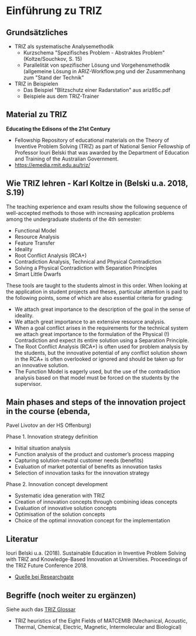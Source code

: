 # Einführung zu TRIZ

## Grundsätzliches

* TRIZ als systematische Analysemethodik
  - Kurzschema "Spezifisches Problem - Abstraktes Problem" (Koltze/Souchkov,
    S. 15)    
  - Parallelität von spezifischer Lösung und Vorgehensmethodik (allgemeine
    Lösung in ARIZ-Workflow.png und der Zusammenhang zum "Stand der Technik"
* TRIZ in Beispielen
  - Das Beispiel "Blitzschutz einer Radarstation" aus ariz85c.pdf
  - Beispiele aus dem TRIZ-Trainer

## Material zu TRIZ

**Educating the Edisons of the 21st Century**
- Fellowship Repository of educational materials on the Theory of Inventive
  Problem Solving (TRIZ) as part of National Senior Fellowship of Professor
  Iouri Belski that was awarded by the Department of Education and Training of
  the Australian Government.
- https://emedia.rmit.edu.au/triz/

## Wie TRIZ lehren - Karl Koltze in (Belski u.a. 2018, S.19)

The teaching experience and exam results show the following sequence of
well-accepted methods to those with increasing application problems among the
undergraduate students of the 4th semester:
* Functional Model
* Resource Analysis
* Feature Transfer
* Ideality
* Root Conflict Analysis (RCA+)
* Contradiction Analysis, Technical and Physical Contradiction
* Solving a Physical Contradiction with Separation Principles
* Smart Little Dwarfs

These tools are taught to the students almost in this order. When looking at
the application in student projects and theses, particular attention is paid
to the following points, some of which are also essential criteria for
grading:

* We attach great importance to the description of the goal in the sense of
  ideality.
* We attach great importance to an extensive resource analysis.
* When a goal conflict arises in the requirements for the technical system we
  attach great importance to the formulation of the Physical (!) Contradiction
  and expect its entire solution using a Separation Principle.
* The Root Conflict Analysis (RCA+) is often used for problem analysis by the
  students, but the innovative potential of any conflict solution shown in the
  RCA+ is often overlooked or ignored and should be taken up for an innovative
  solution.
* The Function Model is eagerly used, but the use of the contradiction
  analysis based on that model must be forced on the students by the
  supervisor.

## Main phases and steps of the innovation project in the course (ebenda,
   Pavel Livotov an der HS Offenburg)

Phase 1. Innovation strategy definition

* Initial situation analysis
* Function analysis of the product and customer’s process mapping
* Capturing solution-neutral customer needs (benefits)
* Evaluation of market potential of benefits as innovation tasks
* Selection of innovation tasks for the innovation strategy

Phase 2. Innovation concept development

* Systematic idea generation with TRIZ
* Creation of innovation concepts through combining ideas concepts
* Evaluation of innovative solution concepts
* Optimisation of the solution concepts
* Choice of the optimal innovation concept for the implementation

## Literatur

Iouri Belski u.a. (2018). Sustainable Education in Inventive Problem Solving
with TRIZ and Knowledge-Based Innovation at Universities. Proceedings of the
TRIZ Future Conference 2018.
  - [Quelle bei Researchgate](https://www.researchgate.net/publication/328583886_Sustainable_Education_in_Inventive_Problem_Solving_with_TRIZ_and_Knowledge-Based_Innovation_at_Universities)

## Begriffe (noch weiter zu ergänzen)

Siehe auch das [TRIZ Glossar](http://wumm.uni-leipzig.de/glossary.php)

* TRIZ heuristics of the Eight Fields of MATCEMIB (Mechanical, Acoustic,
  Thermal, Chemical, Electric, Magnetic, Intermolecular and Biological)
